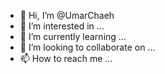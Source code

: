 - 👋 Hi, I’m @UmarChaeh
- 👀 I’m interested in ...
- 🌱 I’m currently learning ...
- 💞️ I’m looking to collaborate on ...
- 📫 How to reach me ...

<!---
UmarChaeh/UmarChaeh is a ✨ special ✨ repository because its `README.md` (this file) appears on your GitHub profile.
You can click the Preview link to take a look at your changes.
--->
